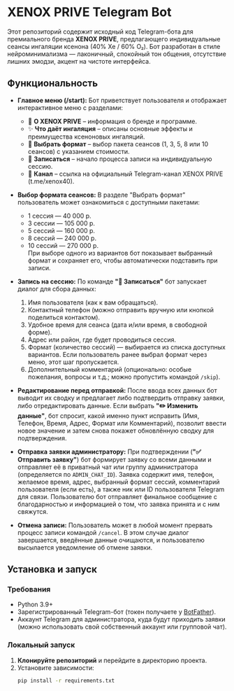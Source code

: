 # XENOX PRIVE Telegram Bot

Этот репозиторий содержит исходный код Telegram-бота для премиального бренда **XENOX PRIVE**, предлагающего индивидуальные сеансы ингаляции ксенона (40% Xe / 60% O₂). Бот разработан в стиле нейроминимализма — лаконичный, спокойный тон общения, отсутствие лишних эмодзи, акцент на чистоте интерфейса.

## Функциональность

- **Главное меню (/start):** Бот приветствует пользователя и отображает интерактивное меню с разделами:
  - 📍 **О XENOX PRIVE** – информация о бренде и программе.
  - ✨ **Что даёт ингаляция** – описаны основные эффекты и преимущества ксеноновых ингаляций.
  - 🧘 **Выбрать формат** – выбор пакета сеансов (1, 3, 5, 8 или 10 сеансов) с указанием стоимости.
  - 📝 **Записаться** – начало процесса записи на индивидуальную сессию.
  - 📡 **Канал** – ссылка на официальный Telegram-канал XENOX PRIVE (t.me/xenox40).

- **Выбор формата сеансов:** В разделе "Выбрать формат" пользователь может ознакомиться с доступными пакетами:
  - 1 сессия — 40 000 р.
  - 3 сессии — 105 000 р. 
  - 5 сессий — 160 000 р. 
  - 8 сессий — 240 000 р. 
  - 10 сессий — 270 000 р.  
  При выборе одного из вариантов бот показывает выбранный формат и сохраняет его, чтобы автоматически подставить при записи.

- **Запись на сессию:** По команде **"📝 Записаться"** бот запускает диалог для сбора данных:
  1. Имя пользователя (как к вам обращаться).
  2. Контактный телефон (можно отправить вручную или кнопкой поделиться контактом).
  3. Удобное время для сеанса (дата и/или время, в свободной форме).
  4. Адрес или район, где будет проводиться сессия.
  5. Формат (количество сессий) — выбирается из списка доступных вариантов. Если пользователь ранее выбрал формат через меню, этот шаг пропускается.
  6. Дополнительный комментарий (опционально: особые пожелания, вопросы и т.д.; можно пропустить командой `/skip`).

- **Редактирование перед отправкой:** После ввода всех данных бот выводит их сводку и предлагает либо подтвердить отправку заявки, либо отредактировать данные. Если выбрать **"✏️ Изменить данные"**, бот спросит, какой именно пункт исправить (Имя, Телефон, Время, Адрес, Формат или Комментарий), позволит ввести новое значение и затем снова покажет обновлённую сводку для подтверждения.

- **Отправка заявки администратору:** При подтверждении (**"✅ Отправить заявку"**) бот формирует заявку со всеми данными и отправляет её в приватный чат или группу администратора (определяется по `ADMIN_CHAT_ID`). Заявка содержит имя, телефон, желаемое время, адрес, выбранный формат сессий, комментарий пользователя (если есть), а также ник или ID пользователя Telegram для связи. Пользователю бот отправляет финальное сообщение с благодарностью и информацией о том, что заявка принята и с ним свяжутся.

- **Отмена записи:** Пользователь может в любой момент прервать процесс записи командой `/cancel`. В этом случае диалог завершается, введённые данные очищаются, и пользователю высылается уведомление об отмене заявки.

## Установка и запуск

### Требования

- Python 3.9+  
- Зарегистрированный Telegram-бот (токен получаете у [BotFather](https://t.me/BotFather)).  
- Аккаунт Telegram для администратора, куда будут приходить заявки (можно использовать свой собственный аккаунт или групповой чат).

### Локальный запуск

1. **Клонируйте репозиторий** и перейдите в директорию проекта. 
2. Установите зависимости:
   ```bash
   pip install -r requirements.txt

